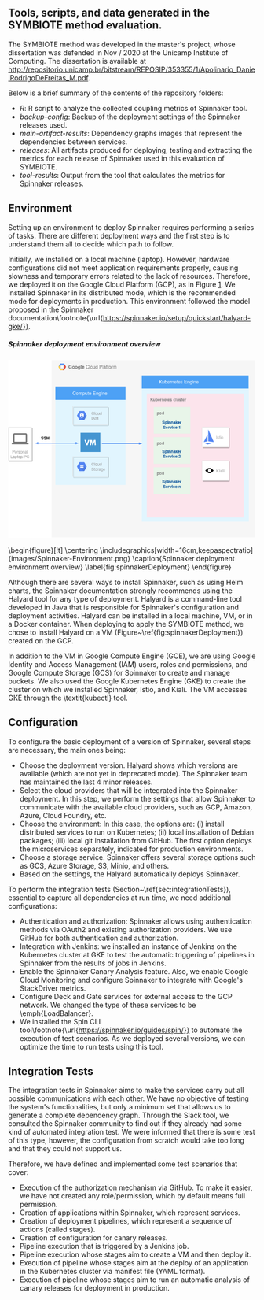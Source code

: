 
## Tools, scripts, and data generated in the SYMBIOTE method evaluation.
The SYMBIOTE method was developed in the master's project, whose dissertation was defended in Nov / 2020 at the Unicamp Institute of Computing. The dissertation is available at http://repositorio.unicamp.br/bitstream/REPOSIP/353355/1/Apolinario_DanielRodrigoDeFreitas_M.pdf.

Below is a brief summary of the contents of the repository folders:

* *R*: R script to analyze the collected coupling metrics of Spinnaker tool.
* *backup-config*: Backup of the deployment settings of the Spinnaker releases used.
* *main-artifact-results*: Dependency graphs images that represent the dependencies between services.
* *releases*: All artifacts produced for deploying, testing and extracting the metrics for each release of Spinnaker used in this evaluation of SYMBIOTE.
* *tool-results*: Output from the tool that calculates the metrics for Spinnaker releases.

## Environment

Setting up an environment to deploy Spinnaker requires performing a series of tasks. There are different deployment ways and the first step is to understand them all to decide which path to follow. 

Initially, we installed on a local machine (laptop). However, hardware configurations did not meet application requirements properly, causing slowness and temporary errors related to the lack of resources. Therefore, we deployed it on the Google Cloud Platform (GCP), as in Figure [1](#spinnaker-deployment-environment-overview). We installed Spinnaker in its distributed mode, which is the recommended mode for deployments in production. This environment followed the model proposed in the Spinnaker documentation\footnote{\url{https://spinnaker.io/setup/quickstart/halyard-gke/}}.

##### Spinnaker deployment environment overview

![Spinnaker Deployment Environment](Spinnaker-Environment.png) 

\begin{figure}[!t]
    \centering
    \includegraphics[width=16cm,keepaspectratio]{images/Spinnaker-Environment.png}
\caption{Spinnaker deployment environment overview}
\label{fig:spinnakerDeployment}
\end{figure}

Although there are several ways to install Spinnaker, such as using Helm charts, the Spinnaker documentation strongly recommends using the Halyard tool for any type of deployment. Halyard is a command-line tool developed in Java that is responsible for Spinnaker's configuration and deployment activities. Halyard can be installed in a local machine, VM, or in a Docker container. When deploying to apply the SYMBIOTE method, we chose to install Halyard on a VM (Figure~\ref{fig:spinnakerDeployment}) created on the GCP. 

In addition to the VM in Google Compute Engine (GCE), we are using Google Identity and Access Management (IAM) users, roles and permissions, and Google Compute Storage (GCS) for Spinnaker to create and manage buckets. We also used the Google Kubernetes Engine (GKE) to create the cluster on which we installed Spinnaker, Istio, and Kiali. The VM accesses GKE through the \textit{kubectl} tool.

## Configuration

To configure the basic deployment of a version of Spinnaker, several steps are necessary, the main ones being:
* Choose the deployment version. Halyard shows which versions are available (which are not yet in deprecated mode). The Spinnaker team has maintained the last 4 minor releases.
* Select the cloud providers that will be integrated into the Spinnaker deployment. In this step, we perform the settings that allow Spinnaker to communicate with the available cloud providers, such as GCP, Amazon, Azure, Cloud Foundry, etc. 
* Choose the environment: In this case, the options are: (i) install distributed services to run on Kubernetes; (ii) local installation of Debian packages; (iii) local git installation from GitHub. The first option deploys the microservices separately, indicated for production environments.
* Choose a storage service. Spinnaker offers several storage options such as GCS, Azure Storage, S3, Minio, and others.
* Based on the settings, the Halyard automatically deploys Spinnaker.


To perform the integration tests (Section~\ref{sec:integrationTests}), essential to capture all dependencies at run time, we need additional configurations:
* Authentication and authorization: Spinnaker allows using authentication methods via OAuth2 and existing authorization providers. We use GitHub for both authentication and authorization.
* Integration with Jenkins: we installed an instance of Jenkins on the Kubernetes cluster at GKE to test the automatic triggering of pipelines in Spinnaker from the results of jobs in Jenkins.
* Enable the Spinnaker Canary Analysis feature. Also, we enable Google Cloud Monitoring and configure Spinnaker to integrate with Google's StackDriver metrics.
* Configure Deck and Gate services for external access to the GCP network. We changed the type of these services to be \emph{LoadBalancer}.
* We installed the Spin CLI tool\footnote{\url{https://spinnaker.io/guides/spin/}} to automate the execution of test scenarios. As we deployed several versions, we can optimize the time to run tests using this tool.

## Integration Tests

The integration tests in Spinnaker aims to make the services carry out all possible communications with each other. We have no objective of testing the system's functionalities, but only a minimum set that allows us to generate a complete dependency graph. Through the Slack tool, we consulted the Spinnaker community to find out if they already had some kind of automated integration test. We were informed that there is some test of this type, however, the configuration from scratch would take too long and that they could not support us.

Therefore, we have defined and implemented some test scenarios that cover:
* Execution of the authorization mechanism via GitHub. To make it easier, we have not created any role/permission, which by default means full permission.
* Creation of applications within Spinnaker, which represent services.
* Creation of deployment pipelines, which represent a sequence of actions (called stages).
* Creation of configuration for canary releases.
* Pipeline execution that is triggered by a Jenkins job.
* Pipeline execution whose stages aim to create a VM and then deploy it.
* Execution of pipeline whose stages aim at the deploy of an application in the Kubernetes cluster via manifest file (YAML format).
* Execution of pipeline whose stages aim to run an automatic analysis of canary releases for deployment in production.
